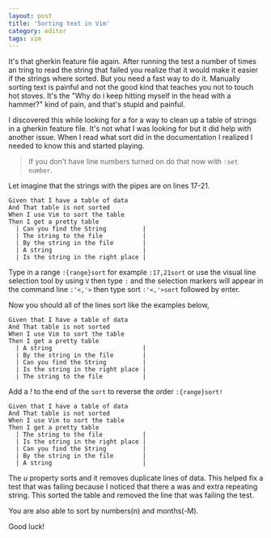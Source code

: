 ```yaml
---
layout: post
title: 'Sorting text in Vim'
category: editor
tags: vim 
---
```


It's that gherkin feature file again. After running the test a number of times an tring to read the string that failed you realize that it would make it easier if the strings where sorted. But you need a fast way to do it. Manually sorting text is painful and not the good kind that teaches you not to touch hot stoves. It's the "Why do i keep hitting myself in the head with a hammer?" kind of pain, and that's stupid and painful.

<!--more-->

I discovered this while looking for a for a way to clean up a table of strings in a gherkin feature file. It's not what I was looking for but it did help with another issue. When I read what sort did in the documentation I realized I needed to know this and started playing.

>If you don't have line numbers turned on do that now with ```:set number```.

Let imagine that the strings with the pipes are on lines 17-21.

```gherkin
Given that I have a table of data
And That table is not sorted
When I use Vim to sort the table
Then I get a pretty table   
  | Can you find the String          |
  | The string to the file           |
  | By the string in the file        |
  | A string                         |
  | Is the string in the right place |
```

Type in a range ```:{range}sort``` for example ```:17,21sort``` or use the visual line selection tool by using ```V``` then type ```:``` and the selection markers will appear in the command line ```:'<,'>``` then type sort ```:'<,'>sort``` followed by enter.

Now you should all of the lines sort like the examples below,

```gherkin
Given that I have a table of data
And That table is not sorted
When I use Vim to sort the table
Then I get a pretty table
  | A string                         |
  | By the string in the file        |
  | Can you find the String          |
  | Is the string in the right place |
  | The string to the file           |
```

Add a *!* to the end of the ```sort``` to reverse the order ```:{range}sort!```

```gherkin
Given that I have a table of data
And That table is not sorted
When I use Vim to sort the table
Then I get a pretty table
  | The string to the file           |
  | Is the string in the right place |
  | Can you find the String          |
  | By the string in the file        |
  | A string                         |
```

The *u* property sorts and it removes duplicate lines of data. This helped fix a test that was failing because I noticed that there a was and extra repeating string. This sorted the table and removed the line that was failing the test.

You are also able to sort by numbers(n) and months(-M).

Good luck!
